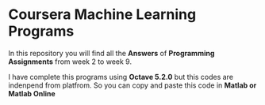 # Coursera Machine Learning Programs

In this repository you will find all the **Answers** of **Programming Assignments** from week 2 to week 9.

I have complete this programs using **Octave 5.2.0** but this codes are indenpend from platfrom. So you can copy and paste this code in **Matlab or Matlab Online**

